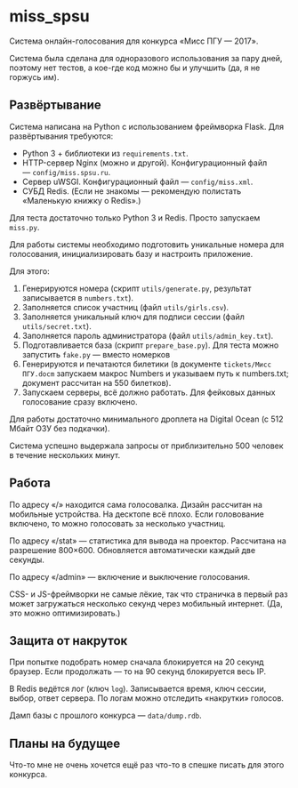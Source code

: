 miss_spsu
=========

Система онлайн-голосования для конкурса «Мисс ПГУ — 2017».

Система была сделана для одноразового использования за пару дней, поэтому
нет тестов, а кое-где код можно бы и улучшить (да, я не горжусь им).

Развёртывание
-------------

Система написана на Python с использованием фреймворка Flask.
Для развёртывания требуются:

- Python 3 + библиотеки из `requirements.txt`.
- HTTP-сервер Nginx (можно и другой). Конфигурационный файл — `config/miss.spsu.ru`.
- Сервер uWSGI. Конфигурационный файл — `config/miss.xml`.
- СУБД Redis. (Если не знакомы — рекомендую полистать «Маленькую книжку о Redis».)

Для теста достаточно только Python 3 и Redis. Просто запускаем `miss.py`.

Для работы системы необходимо подготовить уникальные номера для голосования,
инициализировать базу и настроить приложение.

Для этого:

1. Генерируются номера (скрипт `utils/generate.py`, результат записывается в `numbers.txt`).
2. Заполняется список участниц (файл `utils/girls.csv`).
3. Заполняется уникальный ключ для подписи сессии (файл `utils/secret.txt`).
4. Заполняется пароль администратора (файл `utils/admin_key.txt`).
5. Подготавливается база (скрипт `prepare_base.py`). Для теста можно запустить `fake.py` — вместо номерков 
6. Генерируются и печатаются билетики (в документе `tickets/Мисс ПГУ.docm` запускаем макрос Numbers и указываем путь к numbers.txt; документ рассчитан на 550 билетков).
7. Запускаем серверы, всё должно работать. Для фейковых данных голосование сразу включено.

Для работы достаточно минимального дроплета на Digital Ocean (c 512 Мбайт ОЗУ без подкачки).

Система успешно выдержала запросы от приблизительно 500 человек в течение нескольких минут.

Работа
------

По адресу «/» находится сама голосовалка. Дизайн рассчитан на мобильные устройства.
На десктопе всё плохо. Если головование включено, то можно голосовать за несколько участниц.

По адресу «/stat» — статистика для вывода на проектор. Рассчитана на разрешение 800×600. Обновляется автоматически каждый две секунды.

По адресу «/admin» — включение и выключение голосования.

CSS- и JS-фреймворки не самые лёкие, так что страничка в первый раз может загружаться несколько секунд
через мобильный интернет. (Да, это можно оптимизировать.)

Защита от накруток
------------------

При попытке подобрать номер сначала блокируется на 20 секунд браузер. Если продолжать — то на 90 секунд блокируется весь IP.

В Redis ведётся лог (ключ `log`). Записывается время, ключ сессии, выбор, ответ сервера. По логам можно отследить «накрутки» голосов.

Дамп базы с прошлого конкурса — `data/dump.rdb`.

Планы на будущее
----------------

Что-то мне не очень хочется ещё раз что-то в спешке писать для этого конкурса.